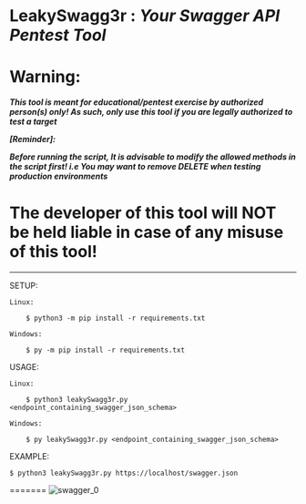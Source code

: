 # LeakySwagg3r : ***Your Swagger API Pentest Tool***
# Warning:
***This tool is meant for educational/pentest exercise by authorized person(s) only!
As such, only use this tool if you are legally authorized to test a target***  

***[Reminder]:***

***Before running the script, It is advisable to modify the allowed methods in the script first! i.e You may want to remove DELETE when testing production environments***

# The developer of this tool will NOT be held liable in case of any misuse of this tool!
------------------------------------------------------------------------------------------------------


SETUP:

	Linux: 
 
 		$ python3 -m pip install -r requirements.txt
   
	Windows: 
 
 		$ py -m pip install -r requirements.txt

USAGE:

	Linux: 
 
		$ python3 leakySwagg3r.py <endpoint_containing_swagger_json_schema>
  
	Windows:
 
		$ py leakySwagg3r.py <endpoint_containing_swagger_json_schema>

EXAMPLE: 

	$ python3 leakySwagg3r.py https://localhost/swagger.json

=======
![swagger_0](https://github.com/3sth3rN00n/LeakySwagg3r/assets/171611980/6413f8d5-3674-4093-a880-045df328054c)
